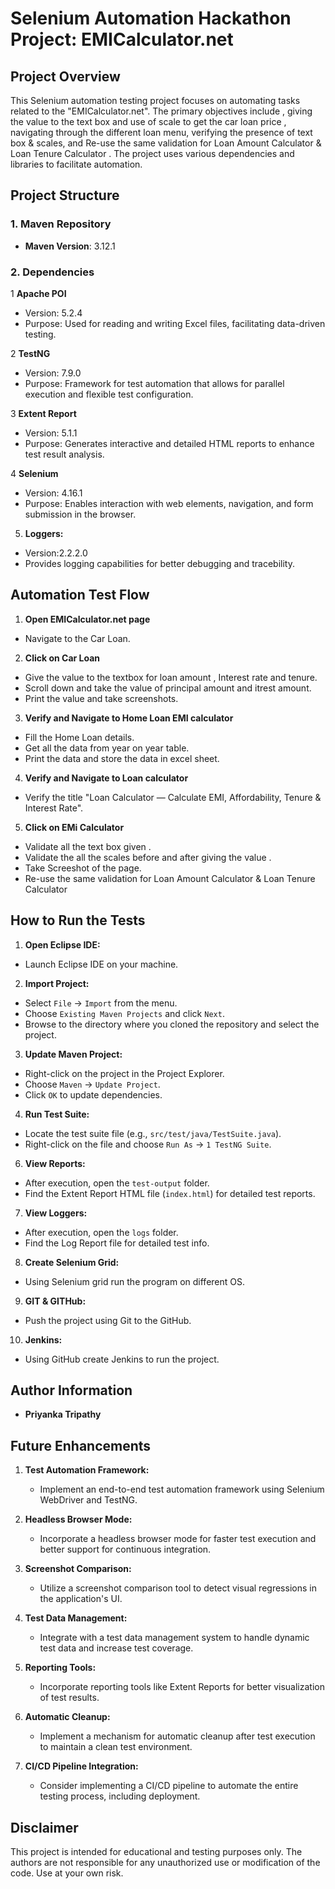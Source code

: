 # Selenium Automation Hackathon Project: EMICalculator.net
 
## Project Overview
 
This Selenium automation testing project focuses on automating tasks related to the "EMICalculator.net". The primary objectives include , giving the value to the text box and use of scale to get the car loan price , navigating through the different loan menu, verifying the presence of text box & scales, and  Re-use the same validation for Loan Amount Calculator & Loan Tenure Calculator . The project uses various dependencies and libraries to facilitate automation.
 
## Project Structure
 
### 1. Maven Repository
 
- **Maven Version**: 3.12.1
 
### 2. Dependencies
 
1 **Apache POI**
 - Version: 5.2.4
 - Purpose: Used for reading and writing Excel files, facilitating data-driven testing.
 
2 **TestNG**
 - Version: 7.9.0
 - Purpose: Framework for test automation that allows for parallel execution and flexible test configuration.
 
3 **Extent Report**
 - Version: 5.1.1
 - Purpose: Generates interactive and detailed HTML reports to enhance test result analysis.
 
4 **Selenium**
 - Version: 4.16.1
 - Purpose: Enables interaction with web elements, navigation, and form submission in the browser.

5. **Loggers:**
 - Version:2.2.2.0
 - Provides logging capabilities for better debugging and tracebility.
 
## Automation Test Flow
 
1. **Open EMICalculator.net page**
 - Navigate to the Car Loan.
 
2. **Click on Car Loan**
 - Give the value to the textbox for loan amount , Interest rate and tenure.
 - Scroll down and take the value of principal amount and itrest amount.
 - Print the value and take screenshots.
 
3. **Verify and Navigate to Home Loan EMI calculator**
 - Fill the Home Loan details.
 - Get all the data from  year on year table.
 - Print the data and store the data in excel sheet.
 
4. **Verify and Navigate to Loan calculator**
 - Verify the title "Loan Calculator — Calculate EMI, Affordability, Tenure & Interest Rate".
 
5. **Click on EMi Calculator**
 - Validate all the text box given .
 - Validate the all the scales before and after giving the value .
 - Take Screeshot of the page.
 - Re-use the same validation for Loan Amount Calculator & Loan Tenure Calculator
 
 
## How to Run the Tests
 
1. **Open Eclipse IDE:**
 - Launch Eclipse IDE on your machine.
 
2. **Import Project:**
 - Select `File` -> `Import` from the menu.
 - Choose `Existing Maven Projects` and click `Next`.
 - Browse to the directory where you cloned the repository and select the project.
 
3. **Update Maven Project:**
 - Right-click on the project in the Project Explorer.
 - Choose `Maven` -> `Update Project`.
 - Click `OK` to update dependencies.
 
4. **Run Test Suite:**
 - Locate the test suite file (e.g., `src/test/java/TestSuite.java`).
 - Right-click on the file and choose `Run As` -> `1 TestNG Suite`.
 
6. **View Reports:**
 - After execution, open the `test-output` folder.
 - Find the Extent Report HTML file (`index.html`) for detailed test reports.

7. **View Loggers:**
 - After execution, open the `logs` folder.
 - Find the Log Report  file  for detailed test info.

8. **Create Selenium Grid:**
 - Using Selenium grid run the program on different OS.

9. **GIT & GITHub:**
 - Push the project using Git to the GitHub.

10. **Jenkins:**
 - Using GitHub create Jenkins to run the project.

 
## Author Information
 
 - **Priyanka Tripathy**

## Future Enhancements 

1. **Test Automation Framework:**
   - Implement an end-to-end test automation framework using Selenium WebDriver and TestNG.

2. **Headless Browser Mode:**
   - Incorporate a headless browser mode for faster test execution and better support for continuous integration.

3. **Screenshot Comparison:**
   - Utilize a screenshot comparison tool to detect visual regressions in the application's UI.

4. **Test Data Management:**
   - Integrate with a test data management system to handle dynamic test data and increase test coverage.

5. **Reporting Tools:**
   - Incorporate reporting tools like Extent Reports for better visualization of test results.

6. **Automatic Cleanup:**
   - Implement a mechanism for automatic cleanup after test execution to maintain a clean test environment.

7. **CI/CD Pipeline Integration:**
    - Consider implementing a CI/CD pipeline to automate the entire testing process, including deployment.

 
## Disclaimer
 
This project is intended for educational and testing purposes only. The authors are not responsible for any unauthorized use or modification of the code. Use at your own risk.